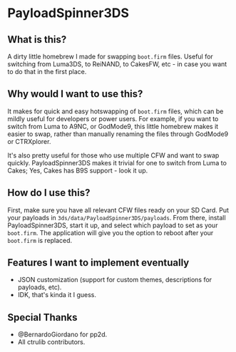 # PayloadSpinner3DS

## What is this?
A dirty little homebrew I made for swapping `boot.firm` files.  Useful for switching from Luma3DS, to ReiNAND, to CakesFW, etc - in case you want to do that in the first place.  

## Why would I want to use this?
It makes for quick and easy hotswapping of `boot.firm` files, which can be mildly useful for developers or power users.  For example, if you want to switch from Luma to A9NC, or GodMode9, this little homebrew makes it easier to swap, rather than manually renaming the files through GodMode9 or CTRXplorer.

It's also pretty useful for those who use multiple CFW and want to swap quickly. PayloadSpinner3DS makes it trivial for one to switch from Luma to Cakes; Yes, Cakes has B9S support - look it up.

## How do I use this?
First, make sure you have all relevant CFW files ready on your SD Card.  Put your payloads in `3ds/data/PayloadSpinner3DS/payloads`.  From there, install PayloadSpinner3DS, start it up, and select which payload to set as your `boot.firm`.  The application will give you the option to reboot after your `boot.firm` is replaced.

## Features I want to implement eventually
 - JSON customization (support for custom themes, descriptions for payloads, etc).
 - IDK, that's kinda it I guess.

## Special Thanks
 - @BernardoGiordano for pp2d.
 - All ctrulib contributors.
